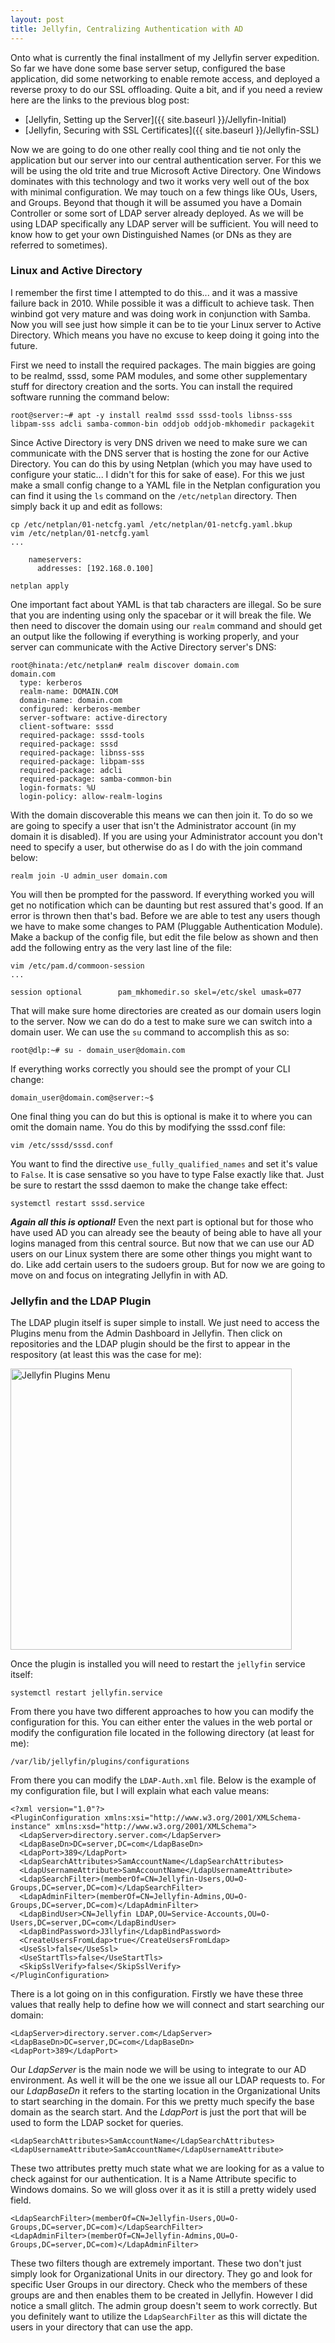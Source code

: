 ```yaml
---
layout: post
title: Jellyfin, Centralizing Authentication with AD
---
```

Onto what is currently the final installment of my Jellyfin server expedition. So far we have done some base server setup, configured the base application, did some networking to enable remote access, and deployed a reverse proxy to do our SSL offloading. Quite a bit, and if you need a review here are the links to the previous blog post:

- [Jellyfin, Setting up the Server]({{ site.baseurl }}/Jellyfin-Initial)
- [Jellyfin, Securing with SSL Certificates]({{ site.baseurl }}/Jellyfin-SSL)

Now we are going to do one other really cool thing and tie not only the application but our server into our central authentication server. For this we will be using the old trite and true Microsoft Active Directory. One Windows dominates with this technology and two it works very well out of the box with minimal configuration. We may touch on a few things like OUs, Users, and Groups. Beyond that though it will be assumed you have a Domain Controller or some sort of LDAP server already deployed. As we will be using LDAP specifically any LDAP server will be sufficient. You will need to know how to get your own Distinguished Names (or DNs as they are referred to sometimes). 

### Linux and Active Directory 

I remember the first time I attempted to do this... and it was a massive failure back in 2010. While possible it was a difficult to achieve task. Then winbind got very mature and was doing work in conjunction with Samba. Now you will see just how simple it can be to tie  your Linux server to Active Directory. Which means you have no excuse to keep doing it going into the future. 

First we need to install the required packages. The main biggies are going to be realmd, sssd, some PAM modules, and some other supplementary stuff for directory creation and the sorts. You can install the required software running the command below: 

```root@server:~# apt -y install realmd sssd sssd-tools libnss-sss libpam-sss adcli samba-common-bin oddjob oddjob-mkhomedir packagekit```

Since Active Directory is very DNS driven we need to make sure we can communicate with the DNS server that is hosting the zone for our Active Directory. You can do this by using Netplan (which you may have used to configure your static... I didn't for this for sake of ease). For this we just make a small config change to a YAML file in the Netplan configuration you can find it using the ``ls`` command on the `/etc/netplan` directory. Then simply back it up and edit as follows:

```
cp /etc/netplan/01-netcfg.yaml /etc/netplan/01-netcfg.yaml.bkup
vim /etc/netplan/01-netcfg.yaml
...

    nameservers:
      addresses: [192.168.0.100]

netplan apply 
```

One important fact about YAML is that tab characters are illegal. So be sure that you are indenting using only the spacebar or it will break the file. We then need to discover the domain using our `realm` command and should get an output like the following if everything is working properly, and your server can communicate with the Active Directory server's DNS: 

```
root@hinata:/etc/netplan# realm discover domain.com
domain.com
  type: kerberos
  realm-name: DOMAIN.COM
  domain-name: domain.com
  configured: kerberos-member
  server-software: active-directory
  client-software: sssd
  required-package: sssd-tools
  required-package: sssd
  required-package: libnss-sss
  required-package: libpam-sss
  required-package: adcli
  required-package: samba-common-bin
  login-formats: %U
  login-policy: allow-realm-logins
```

With the domain discoverable this means we can then join it. To do so we are going to specify a user that isn't the Administrator account (in my domain it is disabled). If you are using your Administrator account you don't need to specify a user, but otherwise do as I do with the join command below: 

`realm join -U admin_user domain.com`

You will then be prompted for the password. If everything worked you will get no notification which can be daunting but rest assured that's good. If an error is thrown then that's bad. Before we are able to test any users though we have to make some changes to PAM (Pluggable Authentication Module). Make a backup of the config file, but edit the file below as shown and then add the following entry as the very last line of the file: 

```
vim /etc/pam.d/commoon-session
...

session optional        pam_mkhomedir.so skel=/etc/skel umask=077
```

That will make sure home directories are created as our domain users login to the server. Now we can do do a test to make sure we can switch into a domain user. We can use the `su` command to accomplish this as so:

`root@dlp:~# su - domain_user@domain.com`

If everything works correctly you should see the prompt of your CLI change: 

`domain_user@domain.com@server:~$`

One final thing you can do but this is optional is make it to where you can omit the domain name. You do this by modifying the sssd.conf file: 

```vim /etc/sssd/sssd.conf```

You want to find the directive `use_fully_qualified_names` and set it's value to `False`. It is case sensative so you have to type False exactly like that. Just be sure to restart the sssd daemon to make the change take effect: 

`systemctl restart sssd.service`

**_Again all this is optional!_** Even the next part is optional but for those who have used AD you can already see the beauty of being able to have all your logins managed from this central source. But now that we can use our AD users on our Linux system there are some other things you might want to do. Like add certain users to the sudoers group. But for now we are going to move on and focus on integrating Jellyfin in with AD.


### Jellyfin and the LDAP Plugin

The LDAP plugin itself is super simple to install. We just need to access the Plugins menu from the Admin Dashboard in Jellyfin. Then click on repositories and the LDAP plugin should be the first to appear in the respository (at least this was the case for me):

<img src="https://drive.google.com/uc?export=view&id=1iefLZu_xRKfMWSVHqa-TLaapjmBkBguf" alt="Jellyfin Plugins Menu" height="450px" /> 

Once the plugin is installed you will need to restart the `jellyfin` service itself: 

`systemctl restart jellyfin.service` 

From there you have two different approaches to how you can modify the configuration for this. You can either enter the values in the web portal or modify the configuration file located in the following directory (at least for me): 

`/var/lib/jellyfin/plugins/configurations`

From there you can modify the `LDAP-Auth.xml` file. Below is the example of my configuration file, but I will explain what each value means: 

```
<?xml version="1.0"?>
<PluginConfiguration xmlns:xsi="http://www.w3.org/2001/XMLSchema-instance" xmlns:xsd="http://www.w3.org/2001/XMLSchema">
  <LdapServer>directory.server.com</LdapServer>
  <LdapBaseDn>DC=server,DC=com</LdapBaseDn>
  <LdapPort>389</LdapPort>
  <LdapSearchAttributes>SamAccountName</LdapSearchAttributes>
  <LdapUsernameAttribute>SamAccountName</LdapUsernameAttribute>
  <LdapSearchFilter>(memberOf=CN=Jellyfin-Users,OU=O-Groups,DC=server,DC=com)</LdapSearchFilter>
  <LdapAdminFilter>(memberOf=CN=Jellyfin-Admins,OU=O-Groups,DC=server,DC=com)</LdapAdminFilter>
  <LdapBindUser>CN=Jellyfin LDAP,OU=Service-Accounts,OU=O-Users,DC=server,DC=com</LdapBindUser>
  <LdapBindPassword>J3llyfin</LdapBindPassword>
  <CreateUsersFromLdap>true</CreateUsersFromLdap>
  <UseSsl>false</UseSsl>
  <UseStartTls>false</UseStartTls>
  <SkipSslVerify>false</SkipSslVerify>
</PluginConfiguration>
```

There is a lot going on in this configuration. Firstly we have these three values that really help to define how we will connect and start searching our domain: 

```
<LdapServer>directory.server.com</LdapServer>
<LdapBaseDn>DC=server,DC=com</LdapBaseDn>
<LdapPort>389</LdapPort>
```

Our _LdapServer_ is the main node we will be using to integrate to our AD environment. As well it will be the one we issue all our LDAP requests to. For our _LdapBaseDn_ it refers to the starting location in the Organizational Units to start searching in the domain. For this we pretty much specify the base domain as the search start. And the _LdapPort_ is just the port that will be used to form the LDAP socket for queries. 

```
<LdapSearchAttributes>SamAccountName</LdapSearchAttributes>
<LdapUsernameAttribute>SamAccountName</LdapUsernameAttribute>
```

These two attributes pretty much state what we are looking for as a value to check against for our authentication. It is a Name Attribute specific to Windows domains. So we will gloss over it as it is still a pretty widely used field. 

```
<LdapSearchFilter>(memberOf=CN=Jellyfin-Users,OU=O-Groups,DC=server,DC=com)</LdapSearchFilter>
<LdapAdminFilter>(memberOf=CN=Jellyfin-Admins,OU=O-Groups,DC=server,DC=com)</LdapAdminFilter>
```

These two filters though are extremely important. These two don't just simply look for Organizational Units in our directory. They go and look for specific User Groups in our directory. Check who the members of these groups are and then enables them to be created in Jellyfin. However I did notice a small glitch. The admin group doesn't seem to work correctly. But you definitely want to utilize the `LdapSearchFilter` as this will dictate the users in your directory that can use the app. 